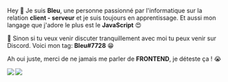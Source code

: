 Hey 👋 Je suis **Bleu**, une personne passionné par l'informatique sur la relation **client - serveur** et je suis toujours en apprentissage. Et aussi mon langage que j'adore le plus est le **JavaScript** 😍

 🤔 Sinon si tu veux venir discuter tranquillement avec moi tu peux venir sur Discord. Voici mon tag: **Bleu#7728**  😁

Ah oui juste, merci de ne jamais me parler de **FRONTEND**, je déteste ça ! 😭 

<img align="left" src="https://github-readme-stats.vercel.app/api?username=Bleu-No&show_icons=true&theme=dark&count_private=true"/>
<img align="left" src="https://github-readme-stats.vercel.app/api/top-langs/?username=Bleu-No&layout=compact&theme=dark&count_private=true"/>
